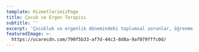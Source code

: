 ```yaml
---
template: HizmetlerimizPage
title: Çocuk ve Ergen Terapisi
subtitle: ''
excerpt: 'Çocukluk ve ergenlik dönemindeki toplumsal sorunlar, öğrenme güçlükleri ve aile içi çatışmalar, ailelerin çocuk ve ergen psikolojisinde uzmanlaşmış bir psikoterapiste yönelmelerinin başlıca sebeplerinden bazılarıdır. Çocuk ve ergen psikoterapisinde ilk değerlendirme zamanında terapist, kullanılacak psikoterapinin türünü belirler.'
featuredImage: >-
  https://ucarecdn.com/790f5b33-af7d-44c3-8d8a-9af079fffc0d/
---
```



